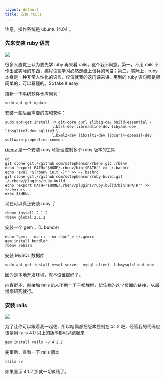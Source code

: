 ```yaml
---
layout: default
title: 安装 rails
---
```


注意，操作系统是 ubuntu 14.04 。

### 先来安装 ruby 语言

![](http://media.happycasts.net/pic/rails10/ruby.jpeg)

很多人直觉上认为要先学 ruby 再来看 rails，这个我不同意。第一，不用 rails 不作出点实际的东西，编程语言学习必然走纸上谈兵的弯路；第二，实际上，ruby 本身是一种非常人性化的语言，仅仅就我的这门课来讲，用到的 ruby 语句都是很简单的，可以看懂的。So take it esay!

更新一下系统软件仓库列表：

    sudo apt-get update

安装一些后面需要的库和软件：

    sudo apt-get install -y git-core curl zlib1g-dev build-essential \
                         libssl-dev libreadline-dev libyaml-dev libsqlite3-dev sqlite3 \
                         libxml2-dev libxslt1-dev libcurl4-openssl-dev software-properties-common

[rbenv](https://github.com/sstephenson/rbenv) 是一个安装 ruby 和管理控制多个 ruby 版本的工具

    cd
    git clone git://github.com/sstephenson/rbenv.git .rbenv
    echo 'export PATH="$HOME/.rbenv/bin:$PATH"' >> ~/.bashrc
    echo 'eval "$(rbenv init -)"' >> ~/.bashrc
    git clone git://github.com/sstephenson/ruby-build.git ~/.rbenv/plugins/ruby-build
    echo 'export PATH="$HOME/.rbenv/plugins/ruby-build/bin:$PATH"' >> ~/.bashrc
    exec $SHELL

现在可以真正安装 ruby 了

    rbenv install 2.1.2
    rbenv global 2.1.2

安装一个 gem ，叫 bundler

    echo "gem: --no-ri --no-rdoc" > ~/.gemrc
    gem install bundler
    rbenv rehash

安装 MySQL 数据库

    sudo apt-get install mysql-server  mysql-client  libmysqlclient-dev

因为是本地开发环境，就不设置密码了。

内容挺多，刚接触 rails 的人不用一下子都理解，记住我的这个页面的链接，以后慢慢研究就行。

### 安装 rails

![](http://media.happycasts.net/pic/rails10/rails.jpeg)

为了让你可以跟着我一起做，所以咱俩都把版本控制在 4.1.2 吧，经管我的代码应该是用 rails 4.0 只上的版本都可以跑起来

    gem install rails -v 4.1.2

完事后，查看一下 rails 版本

    rails -v

如果显示 4.1.2 那就一切就绪了。




